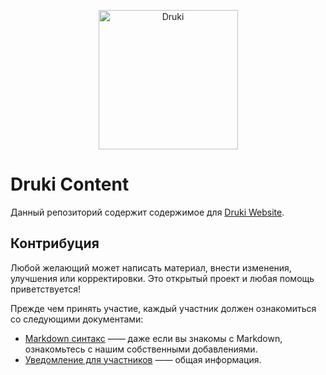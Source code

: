 <p align="center">
  <img src="https://i.imgur.com/GVA0m4I.png" alt="Druki" width="223">
</p>

# Druki Content

Данный репозиторий содержит содержимое для [Druki Website](https://github.com/Druki-ru/website).

## Контрибуция

Любой желающий может написать материал, внести изменения, улучшения или корректировки. Это открытый проект и любая помощь приветствуется!

Прежде чем принять участие, каждый участник должен ознакомиться со следующими документами:

- [Markdown синтакс](MARKDOWN.md) —— даже если вы знакомы с Markdown, ознакомьтесь с нашим собственными добавлениями.
- [Уведомление для участников](CONTRIBUTING.md) —— общая информация.